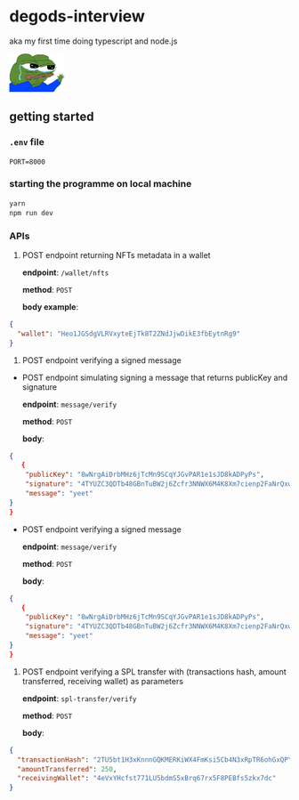 # degods-interview
aka my first time doing typescript and node.js 

<img src="assets/imgs/pepesad.jpeg" alt="drawing" style="width:100px;"/>

## getting started

### `.env` file

```
PORT=8000
```

### starting the programme on local machine

```sh
yarn
npm run dev
```

### APIs

1. POST endpoint returning NFTs metadata in a wallet
   
   **endpoint**: `/wallet/nfts`

   **method**: `POST`

   **body example**:

```json
{
  "wallet": "Heo1JGSdgVLRVxyteEjTk8T2ZNdJjwDikE3fbEytnRg9"
}
```

1. POST endpoint verifying a signed message

- POST endpoint simulating signing a message that returns publicKey and signature
  
  **endpoint**: `message/verify`

  **method**: `POST`

  **body**:

```json
{
   {
    "publicKey": "8wNrgAiDrbMHz6jTcMn9SCqYJGvPAR1e1sJD8kADPyPs",
    "signature": "4TYUZC3QDTb48GBnTuBW2j6Zcfr3NNWX6M4K8Xm7cienp2FaNrQxwYzKQcJVfoPQ6NtXjgTrB4aLLYRmtPd5CxSf",
    "message": "yeet"
}
}
```

- POST endpoint verifying a signed message
  
  **endpoint**: `message/verify`

  **method**: `POST`

  **body**:

```json
{
   {
    "publicKey": "8wNrgAiDrbMHz6jTcMn9SCqYJGvPAR1e1sJD8kADPyPs",
    "signature": "4TYUZC3QDTb48GBnTuBW2j6Zcfr3NNWX6M4K8Xm7cienp2FaNrQxwYzKQcJVfoPQ6NtXjgTrB4aLLYRmtPd5CxSf",
    "message": "yeet"
}
}
```

1. POST endpoint verifying a SPL transfer with (transactions hash, amount transferred, receiving wallet) as parameters
   
   **endpoint**: `spl-transfer/verify`

   **method**: `POST`

   **body**:

```json
{
  "transactionHash": "2TU5bt1H3xKnnnGQKMERKiWX4FmKsi5Cb4N3xRpTR6ohGxQPYXCFxvNcqp77tnood1kkePm54L165c5ZKd6gcSGW",
  "amountTransferred": 250,
  "receivingWallet": "4eVxYHcfst771LU5bdmS5xBrq67rx5F8PEBfs5zkx7dc"
}
```
